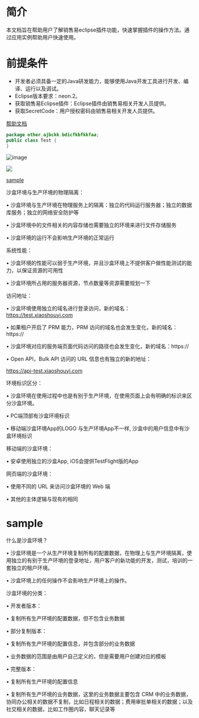 # 简介
本文档旨在帮助用户了解销售易eclipse插件功能，快速掌握插件的操作方法。通过应用实例帮助用户快速使用。
# 前提条件
- 开发者必须具备一定的Java研发能力，能够使用Java开发工具进行开发、编译、运行以及调试。
- Eclipse版本要求：neon.2。
- 获取销售易Eclipse插件：Eclipse插件由销售易相关开发人员提供。
- 获取SecretCode：用户授权密码由销售易相关开发人员提供。

[帮助文档](https://crm.xiaoshouyi.com/doc/document/index.html)

```java
package other.ajbckk.bdicfkbfkkfaa;
public class Test {
}
```
![image](https://user-images.githubusercontent.com/24582613/40411769-f0ab8790-5ea3-11e8-8a39-306c43de97d8.png)

![](https://crm.xiaoshouyi.com/doc/document/docs/productDoc/v1804/developerGuide/H5/developerGuide/ResponsiveHTML5_favicon.png)

[sample](#sample)


沙盒环境与生产环境的物理隔离：

• 沙盒环境与生产环境在物理服务上的隔离：独立的代码运行服务器；独立的数据库服务；独立的网络安全防护等

• 沙盒环境中的文件相关的内容存储也需要独立的环境来进行文件存储服务

• 沙盒环境的运行不会影响生产环境的正常运行



系统性能：

• 沙盒环境的性能可以弱于生产环境，并且沙盒环境上不提供客户做性能测试的能力，以保证资源的可用性

• 沙盒环境所占用的服务器资源，节点数量等资源需要规划一下



访问地址：

• 沙盒环境使用独立的域名进行登录访问，新的域名：https://test.xiaoshouyi.com

• 如果租户开启了 PRM 能力，PRM 访问的域名也会发生变化，新的域名：https://

• 沙盒环境对应的服务端页面代码访问的路径也会发生变化，新的域名：https://

• Open API，Bulk API 访问的 URL 信息也有独立的新的地址：

   https://api-test.xiaoshouyi.com



环境标识区分：

• 沙盒环境在使用过程中也是有别于生产环境，在使用页面上会有明确的标识来区分沙盒环境。

• PC端顶部有沙盒环境标识

• 移动端沙盒环境App的LOGO 与生产环境App不一样, 沙盒中的用户信息中有沙盒环境标识





移动端的沙盒环境：

• 安卓使用独立的沙盒App, iOS会提供TestFlight版的App

网页端的沙盒环境：

• 使用不同的 URL 来访问沙盒环境的 Web 端

• 其他的主体逻辑与现有的相同




# sample
什么是沙盒环境？

• 沙盒环境是一个从生产环境复制所有的配置数据，在物理上与生产环境隔离，使用独立的有别于生产环境的登录地址，用户客户的新功能的开发，测试，培训的一套独立的租户环境。

• 沙盒环境上的任何操作不会影响生产环境上的操作。





沙盒环境的分类：

• 开发者版本：

  • 复制所有生产环境的配置数据，但不包含业务数据



• 部分复制版本：

  • 复制所有生产环境的配置信息，并包含部分的业务数据

  • 业务数据的范围是由用户自己定义的，但是需要用户创建对应的模板



• 完整版本：

  • 复制所有生产环境的配置信息

  • 复制所有生产环境的业务数据，这里的业务数据主要包含 CRM 中的业务数据，协同办公相关的数据不复制，比如日程相关的数据；费用审批单相关的数据；以及社交相关的数据，比如工作圈内容，聊天记录等
